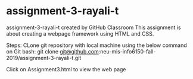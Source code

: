 # assignment-3-rayali-t
assignment-3-rayali-t created by GitHub Classroom
This assignment is about creating a webpage framework using HTML and CSS.


Steps:
CLone git repository with local machine using the below command on Git bash:
git clone git@github.com:neu-mis-info6150-fall-2019/assignment-3-rayali-t.git

Click on Assignment3.html to view the web page
